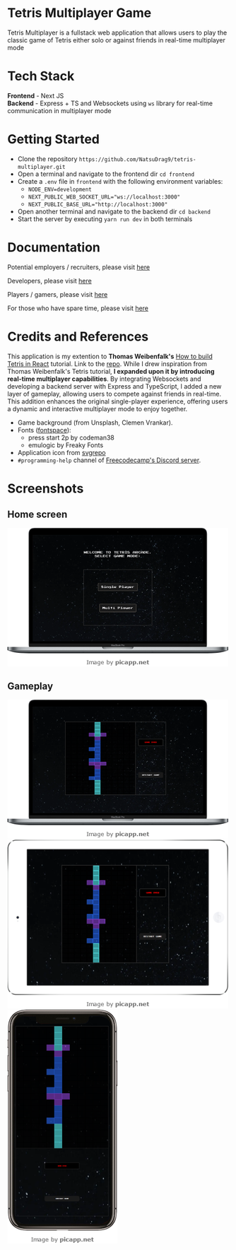 # Tetris Multiplayer Game

Tetris Multiplayer is a fullstack web application that allows users to play the classic game of Tetris either solo or against friends in real-time multiplayer mode

# Tech Stack

**Frontend** - Next JS <br />
**Backend** - Express + TS and Websockets using `ws` library for real-time communication in multiplayer mode

# Getting Started

- Clone the repository `https://github.com/NatsuDrag9/tetris-multiplayer.git`
- Open a terminal and navigate to the frontend dir `cd frontend`
- Create a ```.env``` file in ```frontend``` with the following environment variables:
  - ```NODE_ENV=development```
  - ```NEXT_PUBLIC_WEB_SOCKET_URL="ws://localhost:3000"```
  - ```NEXT_PUBLIC_BASE_URL="http://localhost:3000"```
- Open another terminal and navigate to the backend dir `cd backend`
- Start the server by executing `yarn run dev` in both terminals

<!-- _Currently, Tetris Multiplayer is only playable locally on your PC. However, it will soon be deployed on `Vercel` for easy access. Stay tuned for updates on our deployment progress!_ -->

# Documentation

Potential employers / recruiters, please visit [here](https://github.com/NatsuDrag9/tetris-multiplayer/wiki/Recruiters) <br>

Developers, please visit [here](https://github.com/NatsuDrag9/tetris-multiplayer/wiki/Developers) <br>

Players / gamers, please visit [here](https://github.com/NatsuDrag9/tetris-multiplayer/wiki/Players) <br>

For those who have spare time, please visit [here](https://github.com/NatsuDrag9/tetris-multiplayer/wiki)

# Credits and References

This application is my extention to **Thomas Weibenfalk's** [How to build Tetris in React](https://www.youtube.com/watch?v=ZGOaCxX8HIU) tutorial. Link to the [repo](https://github.com/weibenfalk/react-tetris-starter-files). While I drew inspiration from Thomas Weibenfalk's Tetris tutorial, **I expanded upon it by introducing real-time multiplayer capabilities**. By integrating Websockets and developing a backend server with Express and TypeScript, I added a new layer of gameplay, allowing users to compete against friends in real-time. This addition enhances the original single-player experience, offering users a dynamic and interactive multiplayer mode to enjoy together.

- Game background (from Unsplash, Clemen Vrankar).
- Fonts ([fontspace](https://www.fontspace.com/category/arcade)):
  - press start 2p by codeman38
  - emulogic by Freaky Fonts
- Application icon from [svgrepo](https://www.svgrepo.com/svg/283953/tetris)
- `#programming-help` channel of [Freecodecamp's Discord server](https://discord.com/invite/freecodecamp-org-official-fi-fo-692816967895220344).

# Screenshots

## Home screen

<img src="./assets/Game_home_hdpi_mockup.png" alt="single player pc mockup">

## Gameplay

<img src="./assets/Game_single_player_mdpi_mockup.png" alt="single player pc mockup">
<br >

<img src="./assets/Game_single_player_ipad_mockup.png" alt="single player ipad mockup">
<br >

<img src="./assets/Game_single_player_mobile_mockup.png" alt="single player mobile mockup">

